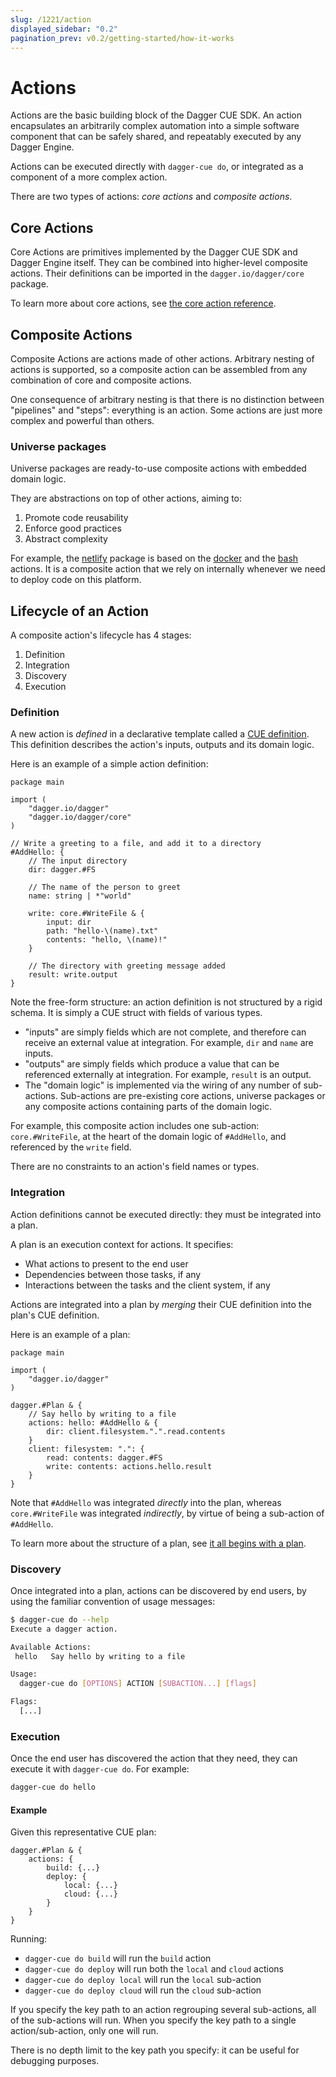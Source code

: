 ```yaml
---
slug: /1221/action
displayed_sidebar: "0.2"
pagination_prev: v0.2/getting-started/how-it-works
---
```


# Actions

Actions are the basic building block of the Dagger CUE SDK.
An action encapsulates an arbitrarily complex automation into a simple
software component that can be safely shared, and repeatably executed by any Dagger Engine.

Actions can be executed directly with `dagger-cue do`, or integrated as a component of a more complex action.

There are two types of actions: _core actions_ and _composite actions_.

## Core Actions

Core Actions are primitives implemented by the Dagger CUE SDK and Dagger Engine itself. They can be combined into higher-level composite actions. Their definitions can be imported in the `dagger.io/dagger/core` package.

To learn more about core actions, see [the core action reference](../references/1222-core-actions-reference.md).

## Composite Actions

Composite Actions are actions made of other actions. Arbitrary nesting of actions is supported, so a composite action can be assembled from any combination of core and composite actions.

One consequence of arbitrary nesting is that there is no distinction between "pipelines" and "steps": everything is an action. Some actions are just more complex and powerful than others.

### Universe packages

Universe packages are ready-to-use composite actions with embedded domain logic.

They are abstractions on top of other actions, aiming to:

1. Promote code reusability
2. Enforce good practices
3. Abstract complexity

For example, the [netlify](https://github.com/dagger/dagger/blob/v0.2.28/pkg/universe.dagger.io/netlify/netlify.cue) package is based on the [docker](https://github.com/dagger/dagger/blob/v0.2.28/pkg/universe.dagger.io/docker/build.cue) and the [bash](https://github.com/dagger/dagger/blob/v0.2.28/pkg/universe.dagger.io/bash/bash.cue) actions. It is a composite action that we rely on internally whenever we need to deploy code on this platform.

## Lifecycle of an Action

A composite action's lifecycle has 4 stages:

1. Definition
2. Integration
3. Discovery
4. Execution

### Definition

A new action is _defined_ in a declarative template called a [CUE definition](https://cuetorials.com/overview/foundations/#definitions). This definition describes the action's inputs, outputs and its domain logic.

Here is an example of a simple action definition:

```cue
package main

import (
    "dagger.io/dagger"
    "dagger.io/dagger/core"
)

// Write a greeting to a file, and add it to a directory
#AddHello: {
    // The input directory
    dir: dagger.#FS

    // The name of the person to greet
    name: string | *"world"

    write: core.#WriteFile & {
        input: dir
        path: "hello-\(name).txt"
        contents: "hello, \(name)!"
    }

    // The directory with greeting message added
    result: write.output
}
```

Note the free-form structure: an action definition is not structured by a rigid schema. It is simply a CUE struct with fields of various types.

- "inputs" are simply fields which are not complete, and therefore can receive an external value at integration. For example, `dir` and `name` are inputs.
- "outputs" are simply fields which produce a value that can be referenced externally at integration. For example, `result` is an output.
- The "domain logic" is implemented via the wiring of any number of sub-actions. Sub-actions are pre-existing core actions, universe packages or any composite actions containing parts of the domain logic.

For example, this composite action includes one sub-action: `core.#WriteFile`, at the heart of the domain logic of `#AddHello`, and referenced by the `write` field.

There are no constraints to an action's field names or types.

### Integration

Action definitions cannot be executed directly: they must be integrated into a plan.

A plan is an execution context for actions. It specifies:

- What actions to present to the end user
- Dependencies between those tasks, if any
- Interactions between the tasks and the client system, if any

Actions are integrated into a plan by _merging_ their CUE definition into the plan's CUE definition.

Here is an example of a plan:

```cue
package main

import (
    "dagger.io/dagger"
)

dagger.#Plan & {
    // Say hello by writing to a file
    actions: hello: #AddHello & {
        dir: client.filesystem.".".read.contents
    }
    client: filesystem: ".": {
        read: contents: dagger.#FS
        write: contents: actions.hello.result
    }
}
```

Note that `#AddHello` was integrated _directly_ into the plan, whereas `core.#WriteFile` was integrated _indirectly_, by virtue of being a sub-action of `#AddHello`.

To learn more about the structure of a plan, see [it all begins with a plan](./1202-plan.md).

### Discovery

Once integrated into a plan, actions can be discovered by end users, by using the familiar convention of usage messages:

```bash
$ dagger-cue do --help
Execute a dagger action.

Available Actions:
 hello   Say hello by writing to a file

Usage:
  dagger-cue do [OPTIONS] ACTION [SUBACTION...] [flags]

Flags:
  [...]
```

### Execution

Once the end user has discovered the action that they need, they can execute it with `dagger-cue do`. For example:

```bash
dagger-cue do hello
```

#### Example

Given this representative CUE plan:

```cue
dagger.#Plan & {
    actions: {
        build: {...}
        deploy: {
            local: {...}
            cloud: {...}
        }
    }
}
```

Running:

- `dagger-cue do build` will run the `build` action
- `dagger-cue do deploy` will run both the `local` and `cloud` actions
- `dagger-cue do deploy local` will run the `local` sub-action
- `dagger-cue do deploy cloud` will run the `cloud` sub-action

If you specify the key path to an action regrouping several sub-actions, all of the sub-actions will run. When you specify the key path to a single action/sub-action, only one will run.

There is no depth limit to the key path you specify: it can be useful for debugging purposes.
